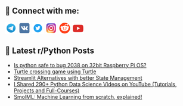 ## 🔎 Connect with me:
[<img src="https://github.com/bullbesh/bullbesh/blob/main/images/Telegram.png" width="32" height="32" />](https://t.me/bullbesh)
[<img src="https://github.com/bullbesh/bullbesh/blob/main/images/VK.png" width="32" height="32" />](https://vk.com/bullbesh)
[<img src="https://github.com/bullbesh/bullbesh/blob/main/images/Twitter.png" width="32" height="32" />](https://twitter.com/bullbesh1)
[<img src="https://github.com/bullbesh/bullbesh/blob/main/images/Instagram.png" width="32" height="32" />](https://www.instagram.com/bullbesh)
[<img src="https://github.com/bullbesh/bullbesh/blob/main/images/Reddit.png" width="32" height="32" />](https://www.reddit.com/user/bullbesh)
[<img src="https://github.com/bullbesh/bullbesh/blob/main/images/YouTube.png" width="32" height="32" />](https://www.youtube.com/channel/UCtfjRs6uzgq5mfm8S06WTcg)

## 📕 Latest r/Python Posts
<!-- BLOG-POST-LIST:START -->
- [Is python safe to bug 2038 on 32bit Raspberry Pi OS?](https://www.reddit.com/r/Python/comments/1kk8uts/is_python_safe_to_bug_2038_on_32bit_raspberry_pi/)
- [Turtle crossing game using Turtle](https://www.reddit.com/r/Python/comments/1kk4yvl/turtle_crossing_game_using_turtle/)
- [Streamlit Alternatives with better State Management](https://www.reddit.com/r/Python/comments/1kk3xtn/streamlit_alternatives_with_better_state/)
- [I Shared 290+ Python Data Science Videos on YouTube &lpar;Tutorials, Projects and Full-Courses&rpar;](https://www.reddit.com/r/Python/comments/1kk1hx5/i_shared_290_python_data_science_videos_on/)
- [SmolML: Machine Learning from scratch, explained!](https://www.reddit.com/r/Python/comments/1kjznn4/smolml_machine_learning_from_scratch_explained/)
<!-- BLOG-POST-LIST:END -->
